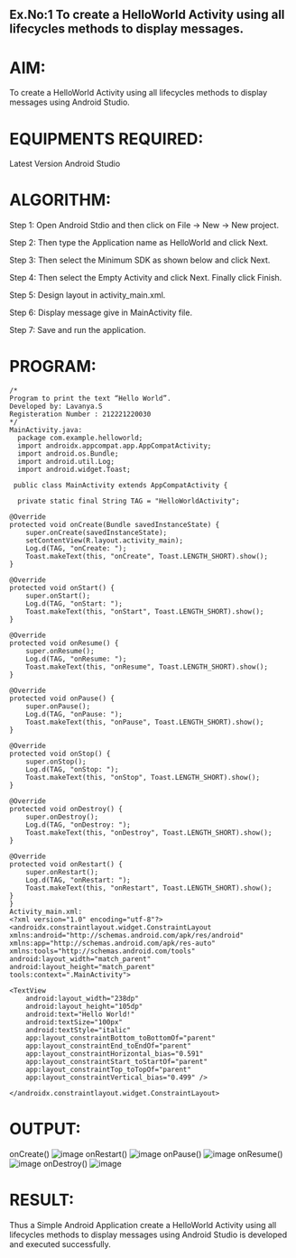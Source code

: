 ## Ex.No:1 To create a HelloWorld Activity using all lifecycles methods to display messages.
# AIM:
To create a HelloWorld Activity using all lifecycles methods to display messages using Android Studio.

# EQUIPMENTS REQUIRED:
Latest Version Android Studio

# ALGORITHM:
Step 1: Open Android Stdio and then click on File -> New -> New project.

Step 2: Then type the Application name as HelloWorld and click Next.

Step 3: Then select the Minimum SDK as shown below and click Next.

Step 4: Then select the Empty Activity and click Next. Finally click Finish.

Step 5: Design layout in activity_main.xml.

Step 6: Display message give in MainActivity file.

Step 7: Save and run the application.

# PROGRAM:
```
/*
Program to print the text “Hello World”.
Developed by: Lavanya.S
Registeration Number : 212221220030
*/
MainActivity.java:
  package com.example.helloworld;
  import androidx.appcompat.app.AppCompatActivity;
  import android.os.Bundle;
  import android.util.Log;
  import android.widget.Toast;

 public class MainActivity extends AppCompatActivity {

  private static final String TAG = "HelloWorldActivity";

@Override
protected void onCreate(Bundle savedInstanceState) {
    super.onCreate(savedInstanceState);
    setContentView(R.layout.activity_main);
    Log.d(TAG, "onCreate: ");
    Toast.makeText(this, "onCreate", Toast.LENGTH_SHORT).show();
}

@Override
protected void onStart() {
    super.onStart();
    Log.d(TAG, "onStart: ");
    Toast.makeText(this, "onStart", Toast.LENGTH_SHORT).show();
}

@Override
protected void onResume() {
    super.onResume();
    Log.d(TAG, "onResume: ");
    Toast.makeText(this, "onResume", Toast.LENGTH_SHORT).show();
}

@Override
protected void onPause() {
    super.onPause();
    Log.d(TAG, "onPause: ");
    Toast.makeText(this, "onPause", Toast.LENGTH_SHORT).show();
}

@Override
protected void onStop() {
    super.onStop();
    Log.d(TAG, "onStop: ");
    Toast.makeText(this, "onStop", Toast.LENGTH_SHORT).show();
}

@Override
protected void onDestroy() {
    super.onDestroy();
    Log.d(TAG, "onDestroy: ");
    Toast.makeText(this, "onDestroy", Toast.LENGTH_SHORT).show();
}

@Override
protected void onRestart() {
    super.onRestart();
    Log.d(TAG, "onRestart: ");
    Toast.makeText(this, "onRestart", Toast.LENGTH_SHORT).show();
}
}
Activity_main.xml:
<?xml version="1.0" encoding="utf-8"?>
<androidx.constraintlayout.widget.ConstraintLayout        xmlns:android="http://schemas.android.com/apk/res/android"
xmlns:app="http://schemas.android.com/apk/res-auto"
xmlns:tools="http://schemas.android.com/tools"
android:layout_width="match_parent"
android:layout_height="match_parent"
tools:context=".MainActivity">

<TextView
    android:layout_width="238dp"
    android:layout_height="105dp"
    android:text="Hello World!"
    android:textSize="100px"
    android:textStyle="italic"
    app:layout_constraintBottom_toBottomOf="parent"
    app:layout_constraintEnd_toEndOf="parent"
    app:layout_constraintHorizontal_bias="0.591"
    app:layout_constraintStart_toStartOf="parent"
    app:layout_constraintTop_toTopOf="parent"
    app:layout_constraintVertical_bias="0.499" />

</androidx.constraintlayout.widget.ConstraintLayout>
```
# OUTPUT:
onCreate()
![image](https://github.com/LavanyaSIT/Mobile-Application-Development/assets/130207418/8a9bdb44-2af0-4aae-8c74-c8c0a6298382)
onRestart()
![image](https://github.com/LavanyaSIT/Mobile-Application-Development/assets/130207418/88a9c8b6-28d4-442b-a2e5-9b682bf4fbcf)
onPause()
![image](https://github.com/LavanyaSIT/Mobile-Application-Development/assets/130207418/314f14e1-3892-4a88-a577-2fa6c40968c2)
onResume()
![image](https://github.com/LavanyaSIT/Mobile-Application-Development/assets/130207418/bb4acf9d-c141-4063-9e5b-b16261ce3323)
onDestroy()
![image](https://github.com/LavanyaSIT/Mobile-Application-Development/assets/130207418/f4ccf347-15a0-4403-97b3-b2c6624b065c)

# RESULT:
Thus a Simple Android Application create a HelloWorld Activity using all lifecycles methods to display messages using Android Studio is developed and executed successfully.







